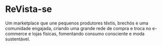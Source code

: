 # ReVista-se
Um marketplace que une pequenos produtores têxtis, brechós e uma comunidade engajada, criando uma grande rede de compra e troca no e-commerce e lojas físicas, fomentando consumo consciente e moda sustentável.
